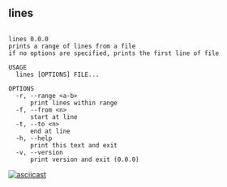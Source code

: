 
## lines

```

lines 0.0.0
prints a range of lines from a file
if no options are specified, prints the first line of file

USAGE 
  lines [OPTIONS] FILE...

OPTIONS
  -r, --range <a-b>
      print lines within range
  -f, --from <n>
      start at line
  -t, --to <n>
      end at line
  -h, --help
      print this text and exit
  -v, --version
      print version and exit (0.0.0)

```

[![asciicast](https://asciinema.org/a/468638.svg)](https://asciinema.org/a/468638)
